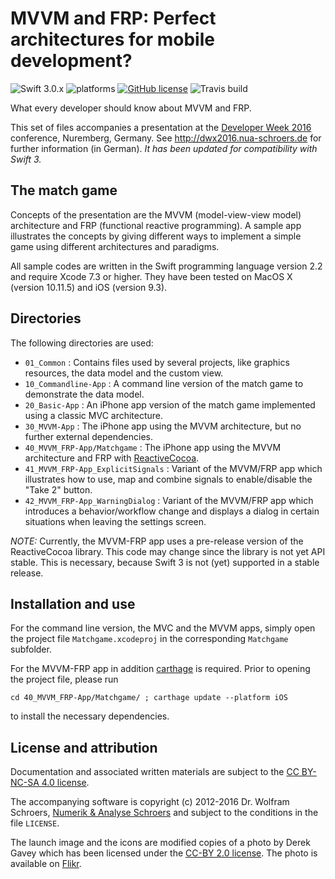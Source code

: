 # MVVM and FRP: Perfect architectures for mobile development?

![Swift 3.0.x](https://img.shields.io/badge/Swift-3.0.x-orange.svg) ![platforms](https://img.shields.io/badge/platforms-iOS-lightgrey.svg) [![GitHub license](https://img.shields.io/badge/license-MIT-lightgrey.svg)](https://raw.githubusercontent.com/nua-schroers/mvvm-frp/master/LICENSE) ![Travis build](https://travis-ci.org/nua-schroers/mvvm-frp.svg?=master)

What every developer should know about MVVM and FRP.

This set of files accompanies a presentation at the [Developer Week 2016](http://www.developer-week.de) conference, Nuremberg, Germany. See http://dwx2016.nua-schroers.de for further information (in German). *It has been updated for compatibility with Swift 3.*

## The match game

Concepts of the presentation are the MVVM (model-view-view model) architecture and FRP (functional reactive programming). A sample app illustrates the concepts by giving different ways to implement a simple game using different architectures and paradigms.

All sample codes are written in the Swift programming language version 2.2 and require Xcode 7.3 or higher. They have been tested on MacOS X (version 10.11.5) and iOS (version 9.3).

## Directories

The following directories are used:
* `01_Common` : Contains files used by several projects, like graphics resources, the data model and the custom view.
* `10_Commandline-App` : A command line version of the match game to demonstrate the data model.
* `20_Basic-App` : An iPhone app version of the match game implemented using a classic MVC architecture.
* `30_MVVM-App` : The iPhone app using the MVVM architecture, but no further external dependencies.
* `40_MVVM_FRP-App/Matchgame` : The iPhone app using the MVVM architecture and FRP with [ReactiveCocoa](https://github.com/ReactiveCocoa/ReactiveCocoa/).
* `41_MVVM_FRP-App_ExplicitSignals` : Variant of the MVVM/FRP app which illustrates how to use, map and combine signals to enable/disable the "Take 2" button.
* `42_MVVM_FRP-App_WarningDialog` : Variant of the MVVM/FRP app which introduces a behavior/workflow change and displays a dialog in certain situations when leaving the settings screen.

*NOTE:* Currently, the MVVM-FRP app uses a pre-release version of the ReactiveCocoa library. This code may change since the library is not yet API stable. This is necessary, because Swift 3 is not (yet) supported in a stable release.

## Installation and use

For the command line version, the MVC and the MVVM apps, simply open the project file `Matchgame.xcodeproj` in the corresponding `Matchgame` subfolder.

For the MVVM-FRP app in addition [carthage](https://github.com/Carthage/Carthage) is required. Prior to opening the project file, please run

    cd 40_MVVM_FRP-App/Matchgame/ ; carthage update --platform iOS

to install the necessary dependencies.

## License and attribution

Documentation and associated written materials are subject to the [CC BY-NC-SA 4.0 license](http://creativecommons.org/licenses/by-nc-sa/4.0/ "CC BY-NC-SA 4,0 license").

The accompanying software is copyright (c) 2012-2016 Dr. Wolfram Schroers, [Numerik & Analyse Schroers](http://nua-schroers.de) and subject to the conditions in the file `LICENSE`.

The launch image and the icons are modified copies of a photo by Derek Gavey which has been licensed under the
[CC-BY 2.0 license](https://creativecommons.org/licenses/by/2.0/ "CC-BY 2.0 license"). The photo is available on [Flikr](https://www.flickr.com/photos/derekgavey/6068317482/in/photolist-afeHnu-dMRh3f-cMzkD7-anpD7m-cMzmb1-cMzkSC-cMzkL1-7JK2PQ-eUFjFB-6ZQjg-eMHzom-k1Zee3-aMFVAe-8L2DU7-nB2Gwq-ESkxeS-dMFLbJ-838DFC-dsaPqJ-9HzTP4-6V5jtx-6JPnvN-okwZka-DJk-pWdwJK-8cJ4gS-ozmrHo-krczSP-ikFion-9HgNMm-bHk1Pc-7JF7dx-yZs8f-6k4EGJ-6msS1R-6AK9Vu-k6iRYW-jAEaKT-6AF3Sa-btkq1c-6AF2cv-6AKd2h-6AK8Qu-dz4cat-6G73ii-5Syqj7-pZFQKz-onzJgm-f7UZ3i-6AF1X6 "Flikr link").
